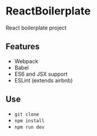 # ReactBoilerplate

React boilerplate project

## Features

- Webpack
- Babel
- ES6 and JSX support
- ESLint (extends airbnb)

## Use

- `git clone`
- `npm install`
- `npm run dev`
